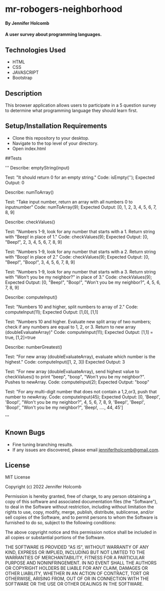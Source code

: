 # mr-robogers-neighborhood

#### By Jennifer Holcomb

#### A user survey about programming languages.

## Technologies Used

* HTML
* CSS
* JAVASCRIPT
* Bootstrap

## Description

This browser application allows users to participate in a 5 question survey to determine what programming language they should learn first.

## Setup/Installation Requirements

* Clone this repository to your desktop.
* Navigate to the top level of your directory.
* Open index.html

##Tests

''' 
Describe: emptyString(input)

Test: "It should return 0 for an empty string."
Code: isEmpty('');
Expected Output: 0

Describe: numToArray()

Test: "Take input number, return an array with all numbers 0 to inputnumber"
Code: numToArray(9);
Expected Output: [0, 1, 2, 3, 4, 5, 6, 7, 8, 9]

Describe: checkValues()

Test: "Numbers 1-9, look for any number that starts with a 1. Return string with "Beep! in place of 1."
Code: checkValues(9);
Expected Output: [0, "Beep!", 2, 3, 4, 5, 6, 7, 8, 9]

Test: "Numbers 1-9, look for any number that starts with a 2. Return string with "Boop! in place of 2."
Code: checkValues(9);
Expected Output: [0, "Beep!", "Boop!", 3, 4, 5, 6, 7, 8, 9]

Test: "Numbers 1-9, look for any number that starts with a 3. Return string with "Won't you be my neighbor?" in place of 3."
Code: checkValues(9);
Expected Output: [0, "Beep!", "Boop!", "Won't you be my neighbor?", 4, 5, 6, 7, 8, 9]

Describe: computeInput()

Test: "Numbers 10 and higher, split numbers to array of 2."
Code: computeInput(11);
Expected Output: [1,0], [1,1]

Test: "Numbers 10 and higher. Evaluate new split array of two numbers; check if any numbers are equal to 1, 2, or 3. Return to new array (doubleEvaluateArray)"
Code: computeInput(11);
Expected Output: [1,1] = true, [1,2]=true

Describe: numberGreatest()

Test: "For new array (doubleEvaluateArray), evaluate which number is the highest."
Code: computeInput([1, 2, 3])
Expected Output: 3

Test: "For new array (doubleEvaluateArray), send highest value to checkValues() to print "beep", "boop", "Won't you be my neighbor?". Pushes to newArray.
Code: computeInput(2);
Expected Output: "boop"

Test: "For any multi-digit number that does not contain a 1,2,or3, push that number to newArray.
Code: computeInput(45);
Expected Output: [0, 'Beep!', 'Boop!', "Won't you be my neighbor?", 4, 5, 6, 7, 8, 9, 'Beep!', 'Beep!', 'Boop!', "Won't you be my neighbor?", 'Beep!, ...., 44, 45']

'''

## Known Bugs
* Fine tuning branching results.
* If any issues are discovered, please email jenniferlholcomb@gmail.com.

## License

MIT License

Copyright (c) 2022 Jennifer Holcomb

Permission is hereby granted, free of charge, to any person obtaining a copy
of this software and associated documentation files (the "Software"), to deal
in the Software without restriction, including without limitation the rights
to use, copy, modify, merge, publish, distribute, sublicense, and/or sell
copies of the Software, and to permit persons to whom the Software is
furnished to do so, subject to the following conditions:

The above copyright notice and this permission notice shall be included in all
copies or substantial portions of the Software.

THE SOFTWARE IS PROVIDED "AS IS", WITHOUT WARRANTY OF ANY KIND, EXPRESS OR
IMPLIED, INCLUDING BUT NOT LIMITED TO THE WARRANTIES OF MERCHANTABILITY,
FITNESS FOR A PARTICULAR PURPOSE AND NONINFRINGEMENT. IN NO EVENT SHALL THE
AUTHORS OR COPYRIGHT HOLDERS BE LIABLE FOR ANY CLAIM, DAMAGES OR OTHER
LIABILITY, WHETHER IN AN ACTION OF CONTRACT, TORT OR OTHERWISE, ARISING FROM,
OUT OF OR IN CONNECTION WITH THE SOFTWARE OR THE USE OR OTHER DEALINGS IN THE
SOFTWARE.

